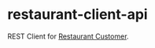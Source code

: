 # restaurant-client-api
REST Client for [Restaurant Customer](https://github.com/spaulsteinberg/restaurant-customer).
